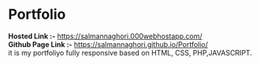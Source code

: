 # Portfolio
<b>Hosted Link :-</b> https://salmannaghori.000webhostapp.com/
<br>
<b>Github Page Link :-</b> https://salmannaghori.github.io/Portfolio/
<br>
 it is my portfoliyo fully responsive based on HTML, CSS, PHP,JAVASCRIPT.
